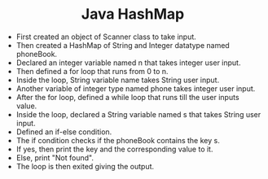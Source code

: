 <h1 align="center">Java HashMap</h1>

- First created an object of Scanner class to take input.
- Then created a HashMap of String and Integer datatype named phoneBook.
- Declared an integer variable named n that takes integer user input.
- Then defined a for loop that runs from 0 to n.
- Inside the loop, String variable name takes String user input.
- Another variable of integer type named phone takes integer user input.
- After the for loop, defined a while loop that runs till the user inputs value.
- Inside the loop, declared a String variable named s that takes String user input.
- Defined an if-else condition.
- The if condition checks if the phoneBook contains the key s.
- If yes, then print the key and the corresponding value to it.
- Else, print "Not found".
- The loop is then exited giving the output.